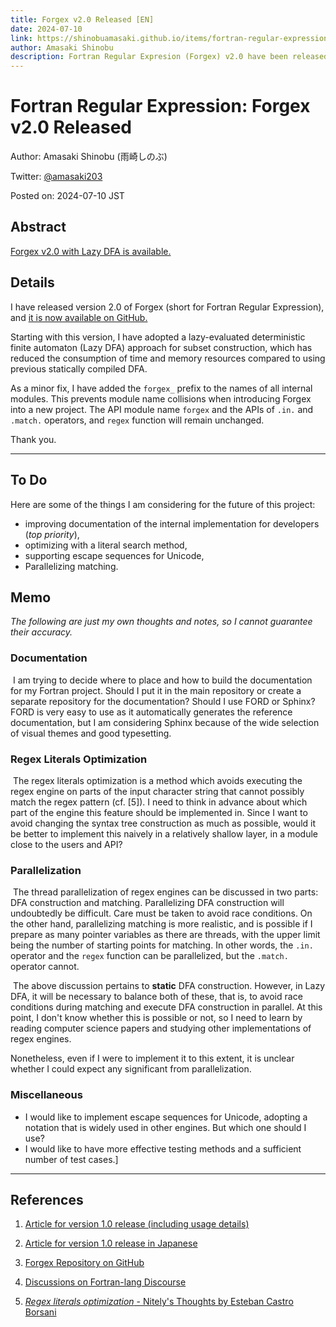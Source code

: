 ```yaml
---
title: Forgex v2.0 Released [EN]
date: 2024-07-10
link: https://shinobuamasaki.github.io/items/fortran-regular-expression-forgex-v2.0-released.html
author: Amasaki Shinobu
description: Fortran Regular Expresion (Forgex) v2.0 have been released.
---
```


# Fortran Regular Expression: Forgex v2.0 Released

Author: Amasaki Shinobu (雨崎しのぶ)

Twitter: [@amasaki203](https://x.com/amasaki203)

Posted on: 2024-07-10 JST

## Abstract

[Forgex v2.0 with Lazy DFA is available.](https://github.com/ShinobuAmasaki/forgex/releases/tag/v2.0)

## Details

I have released version 2.0 of Forgex (short for Fortran Regular Expression), and [it is now available on GitHub.](https://github.com/ShinobuAmasaki/forgex) 

Starting with this version, I have adopted a lazy-evaluated deterministic finite automaton (Lazy DFA) approach for subset construction, which has reduced the consumption of time and memory resources compared to using previous statically compiled DFA.

As a minor fix, I have added the `forgex_` prefix to the names of all internal modules. This prevents module name collisions when introducing Forgex into a new project. The API module name `forgex` and the APIs of `.in.` and `.match.` operators, and `regex` function will remain unchanged.

Thank you.

------

## To Do

Here are some of the things I am considering for the future of this project:

- improving documentation of the internal implementation for developers (*top priority*),
- optimizing with a literal search method,
- supporting escape sequences for Unicode,
- Parallelizing matching.

## Memo

*The following are just my own thoughts and notes, so I cannot guarantee their accuracy.*

### Documentation

​	I am trying to decide where to place and how to build the documentation for my Fortran project. Should I put it in the main repository or create a separate repository for the documentation? Should I use FORD or Sphinx? FORD is very easy to use as it automatically generates the reference documentation, but I am considering Sphinx because of the wide selection of visual themes and good typesetting.

### Regex Literals Optimization

​	The regex literals optimization is a method which avoids executing the regex engine on parts of the input character string that cannot possibly match the regex pattern (cf. [5]). I need to think in advance about which part of the engine this feature should be implemented in. Since I want to avoid changing the syntax tree construction as much as possible, would it be better to implement this naively in a relatively shallow layer, in a module close to the users and API?

### Parallelization

​	The thread parallelization of regex engines can be discussed in two parts: DFA construction and matching. Parallelizing DFA construction will undoubtedly be difficult. Care must be taken to avoid race conditions. On the other hand, parallelizing matching is more realistic, and is possible if I prepare as many pointer variables as there are threads, with the upper limit being the number of starting points for matching. In other words, the `.in.` operator and the `regex` function can be parallelized, but the `.match.` operator cannot.

​	The above discussion pertains to **static** DFA construction. However, in Lazy DFA, it will be necessary to balance both of these, that is, to avoid race conditions during matching and execute DFA construction in parallel. At this point, I don't know whether this is possible or not, so I need to learn by reading computer science papers and studying other implementations of regex engines.

Nonetheless, even if I were to implement it to this extent, it is unclear whether I could expect  any significant from parallelization.

### Miscellaneous

- I would like to implement escape sequences for Unicode, adopting a notation that is widely used in other engines. But which one should I use?
- I would like to have more effective testing methods and a sufficient number of test cases.]

------

## References

1. [Article for version 1.0 release (including usage details)](./new-light-on-fortran-string-processing-forgex-1st-release.html)

2. [Article for version 1.0 release in Japanese](https://qiita.com/amasaki203/items/9382f05f7c3efafea7a9)

3. [Forgex Repository on GitHub](https://github.com/ShinobuAmasaki/forgex)

4. [Discussions on Fortran-lang Discourse](https://fortran-lang.discourse.group/t/new-release-of-forgex-fortran-regular-expression/8325)

5. [*Regex literals optimization* - Nitely's Thoughts by Esteban Castro Borsani](https://nitely.github.io/2020/11/30/regex-literals-optimization.html)

